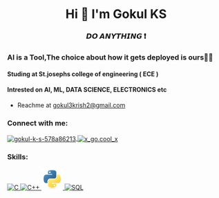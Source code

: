 <h1 align="center">Hi 👋  I'm Gokul KS </h1>
<h3 align="center">𝘿𝙊 𝘼𝙉𝙔𝙏𝙃𝙄𝙉𝙂 ❗ </h3>
<h3>AI is a Tool,The choice about how it gets deployed is ours👨‍💻</h3>
<h4>Studing at St.josephs college of engineering ( ECE )</h4>
<h4> Intrested on AI, ML, DATA SCIENCE, ELECTRONICS etc</h4>

- Reachme at gokul3krish2@gmail.com

<h3 align="left">Connect with me:</h3>
<p align="left">


<a href="https://linkedin.com/in/gokul-k-s-578a86213" target="blank"><img align="center" src="https://www.edigitalagency.com.au/wp-content/uploads/Linkedin-logo-icon-png.png" alt="gokul-k-s-578a86213" height="35" width="35" /> </a> 
<a href="https://www.instagram.com/x.go_cool.x" target="blank"><img align="center" src="https://www.edigitalagency.com.au/wp-content/uploads/new-Instagram-logo-white-full-gradient-colour-background.png" alt="x_go.cool_x" height="35" width="35" /></a>
</p>

<h3 align="left"> Skills:</h3>
<p align="left">
    <a href="https://g.co/kgs/P4d9ok" target="_blank"> <img src="https://upload.wikimedia.org/wikipedia/commons/thumb/1/18/C_Programming_Language.svg/1200px-C_Programming_Language.svg.png" alt="C" width="40" height="40"/> </a> 
    <a href="https://g.co/kgs/wbsJL3" target="_blank"> <img src="https://upload.wikimedia.org/wikipedia/commons/thumb/1/18/ISO_C%2B%2B_Logo.svg/1200px-ISO_C%2B%2B_Logo.svg.png" alt="C++" width="40" height="40"/> </a>
    <a href="https://www.python.org" target="_blank"> <img src="https://raw.githubusercontent.com/devicons/devicon/master/icons/python/python-original.svg" alt="python" width="50" height="50"/> </a> 
    <a href="https://www.google.com/search?q=sql&oq=sql&aqs=edge.0.69i59l4j0i67l2j69i60l3.904j0j1&sourceid=chrome&ie=UTF-8" target="_blank"> <img src="https://icones.pro/wp-content/uploads/2021/05/icone-base-donnees-orange.png" alt="SQL" width="40" height="40"/> </a>
    </p>
